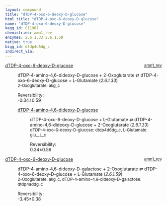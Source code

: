 ```yaml
---
layout: compound
title: "dTDP-4-oxo-6-deoxy-D-glucose"
html_title: "dTDP-4-oxo-6-deoxy-D-glucose"
name: "dTDP-4-oxo-6-deoxy-D-glucose"
kegg_id: C11907
chemistries: amn1_rev
enzymes: 2.6.1.33 2.6.1.59
native: true
bigg_id: dtdp4d6dg_c
indirect_via: 
---
```

<dl><dt class='rs-product'><a href='/compounds/C11907' class='link-dark' data-bs-toggle='tooltip' data-bs-html='true' data-bs-title='KEGG: C11907'>dTDP-4-oxo-6-deoxy-D-glucose</a><span style='float: right; max-width: 40%'><a href='/chemistries/amn1_rev' class='link-dark opacity-50' style='font-size: small; word-wrap: anywhere;'>amn1_rev</a></span></dt><dd><p>dTDP-4-amino-4,6-dideoxy-D-glucose + 2-Oxoglutarate &#8644; dTDP-4-oxo-6-deoxy-D-glucose + L-Glutamate (<i>2.6.1.33</i>)<br /><span style='font-size: small;'><span data-bs-toggle='tooltip' data-bs-html='true' data-bs-title='KEGG: C00026'>2-Oxoglutarate</span>: akg_c</span><br /><div class="reversibility_info">Reversibility: <div class="progress" style="flex-direction: row-reverse;"><div class="progress-bar bg-success" role="progressbar" style="width: 3.37%" aria-valuenow="-0.33689311484343964" aria-valuemin="0" aria-valuemax="10"></div><div class="progress-bar bg-warning" role="progressbar" style="width: 5.92%" aria-valuenow="-0.33689311484343964" aria-valuemin="0" aria-valuemax="10"></div></div><span>-0.34&plusmn;0.59</span><div class="progress"><div class="progress-bar bg-danger" role="progressbar" style="width: 0%" aria-valuenow="-0.33689311484343964" aria-valuemin="0" aria-valuemax="10"></div></div></div></p><dl><dt><a href='/compounds/C04268' class='link-dark' data-bs-toggle='tooltip' data-bs-html='true' data-bs-title='KEGG: C04268'>dTDP-4-amino-4,6-dideoxy-D-glucose</a><span style='float: right; max-width: 40%'><a href='/chemistries/None' class='link-dark opacity-50' style='font-size: small; word-wrap: anywhere;'></a></span></dt><dd><p>dTDP-4-oxo-6-deoxy-D-glucose + L-Glutamate &#8644; dTDP-4-amino-4,6-dideoxy-D-glucose + 2-Oxoglutarate (<i>2.6.1.33</i>)<br /><span style='font-size: small;'><span data-bs-toggle='tooltip' data-bs-html='true' data-bs-title='KEGG: C11907'>dTDP-4-oxo-6-deoxy-D-glucose</span>: dtdp4d6dg_c, <span data-bs-toggle='tooltip' data-bs-html='true' data-bs-title='KEGG: C00025'>L-Glutamate</span>: glu__L_c</span><br /><div class="reversibility_info">Reversibility: <div class="progress"><div class="progress-bar bg-success" role="progressbar" style="width: 0%" aria-valuenow="0" aria-valuemin="0" aria-valuemax="100"></div></div><span>0.34&plusmn;0.59</span><div class="progress"><div class="progress-bar bg-danger" role="progressbar" style="width: 3.37%" aria-valuenow="0.33689311484343964" aria-valuemin="0" aria-valuemax="10"></div><div class="progress-bar bg-warning" role="progressbar" style="width: 5.92%" aria-valuenow="0.33689311484343964" aria-valuemin="0" aria-valuemax="10"></div></div></div></p><dl></dl></dd></dl></dd></dl><dl><dt class='rs-product'><a href='/compounds/C11907' class='link-dark' data-bs-toggle='tooltip' data-bs-html='true' data-bs-title='KEGG: C11907'>dTDP-4-oxo-6-deoxy-D-glucose</a><span style='float: right; max-width: 40%'><a href='/chemistries/amn1_rev' class='link-dark opacity-50' style='font-size: small; word-wrap: anywhere;'>amn1_rev</a></span></dt><dd><p>dTDP-4-amino-4,6-dideoxy-D-galactose + 2-Oxoglutarate &#8644; dTDP-4-oxo-6-deoxy-D-glucose + L-Glutamate (<i>2.6.1.59</i>)<br /><span style='font-size: small;'><span data-bs-toggle='tooltip' data-bs-html='true' data-bs-title='KEGG: C00026'>2-Oxoglutarate</span>: akg_c, <span data-bs-toggle='tooltip' data-bs-html='true' data-bs-title='KEGG: C04346'>dTDP-4-amino-4,6-dideoxy-D-galactose</span>: dtdp4addg_c</span><br /><div class="reversibility_info">Reversibility: <div class="progress" style="flex-direction: row-reverse;"><div class="progress-bar bg-success" role="progressbar" style="width: 34.45%" aria-valuenow="-3.445100983415274" aria-valuemin="0" aria-valuemax="10"></div><div class="progress-bar bg-warning" role="progressbar" style="width: 3.84%" aria-valuenow="-3.445100983415274" aria-valuemin="0" aria-valuemax="10"></div></div><span>-3.45&plusmn;0.38</span><div class="progress"><div class="progress-bar bg-danger" role="progressbar" style="width: 0%" aria-valuenow="-3.445100983415274" aria-valuemin="0" aria-valuemax="10"></div></div></div></p><dl></dl></dd></dl>